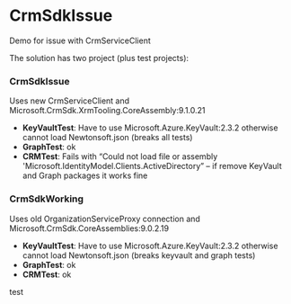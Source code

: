 # CrmSdkIssue
Demo for issue with CrmServiceClient

The solution has two project (plus test projects):

### CrmSdkIssue
Uses new CrmServiceClient and Microsoft.CrmSdk.XrmTooling.CoreAssembly:9.1.0.21

* **KeyVaultTest**: Have to use Microsoft.Azure.KeyVault:2.3.2 otherwise cannot load Newtonsoft.json (breaks all tests)
* **GraphTest**: ok
* **CRMTest**: Fails with “Could not load file or assembly 'Microsoft.IdentityModel.Clients.ActiveDirectory” – if remove KeyVault and Graph packages it works fine

### CrmSdkWorking
Uses old OrganizationServiceProxy connection and Microsoft.CrmSdk.CoreAssemblies:9.0.2.19

* **KeyVaultTest**: Have to use Microsoft.Azure.KeyVault:2.3.2 otherwise cannot load Newtonsoft.json (breaks keyvault and graph tests)
* **GraphTest**: ok
* **CRMTest**: ok


test
